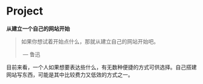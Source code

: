 # Project

**从建立一个自己的网站开始**



> 如果你想试着开始点什么，那就从建立自己的网站开始吧。
>
> ​                                                                                     — 鲁迅



目前来看，一个人如果想要表达些什么，有无数种便捷的方式可供选择。自己搭建网站写东西，可能是其中比较费力又低效的方式之一。